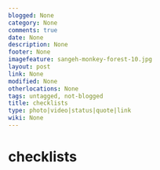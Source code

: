 ```yaml
---
blogged: None
category: None
comments: true
date: None
description: None
footer: None
imagefeature: sangeh-monkey-forest-10.jpg
layout: post
link: None
modified: None
otherlocations: None
tags: untagged, not-blogged
title: checklists
type: photo|video|status|quote|link
wiki: None
---
```




# checklists